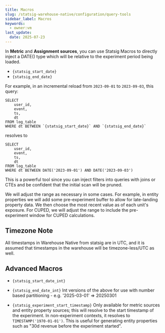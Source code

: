 ```yaml
---
title: Macros
slug: /statsig-warehouse-native/configuration/query-tools
sidebar_label: Macros
keywords:
  - owner:vm
last_update:
  date: 2025-07-23
---
```


In **Metric** and **Assignment sources**, you can use Statsig Macros to directly inject a DATE() type which will be relative to the experiment period being loaded.

- `{statsig_start_date}`
- `{statsig_end_date}`

For example, in an incremental reload from `2023-09-01` to `2023-09-03`, this query:

```
SELECT
    user_id,
    event,
    ts,
    dt
FROM log_table
WHERE dt BETWEEN `{statsig_start_date}` AND `{statsig_end_date}`
```

resolves to

```
SELECT
    user_id,
    event,
    ts,
    dt
FROM log_table
WHERE dt BETWEEN DATE('2023-09-01') AND DATE('2023-09-03')
```

This is a powerful tool since you can inject filters into queries with joins or CTEs and be confident that the initial scan will be pruned.

We will adjust the range as necessary in some cases. For example, in entity properties we will add some pre-experiment buffer to allow for late-landing property data. We then choose the most recent value as of each unit's exposure. For CUPED, we will adjust the range to include the pre-experiment window for CUPED calculations.

## Timezone Note
All timestamps in Warehouse Native from statsig are in UTC, and it is assumed that timestamps in the warehouse will be timezone-less/UTC as well.

## Advanced Macros
- `{statsig_start_date_int}`
- `{statsig_end_date_int}`
Int versions of the above for use with number based partitioning - e.g. '2025-03-01' => 20250301

- `{statsig_experiment_start_timestamp}`
Only available for metric sources and entity property sources; this will resolve to the start timestamp of the experiment. In non-experiment contexts, it resolves to `TIMESTAMP('1970-01-01')`. This is useful for generating entity properties such as "30d revenue before the experiment started".


